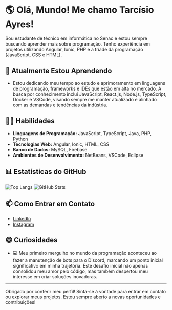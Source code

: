 # 🌎 Olá, Mundo! Me chamo Tarcísio Ayres!

Sou estudante de técnico em informática no Senac e estou sempre buscando aprender mais sobre programação. Tenho experiência em projetos utilizando Angular, Ionic, PHP e a tríade da programação (JavaScript, CSS e HTML).

<!--
## 🚀 Projetos Destacados

### [Nome do Projeto] - [Link para o Projeto/GitHub]
- [Breve descrição do projeto e suas principais características.]

### [Outro Projeto] - [Link para o Projeto/GitHub]
- [Outro projeto relevante com uma breve descrição.] -->

## 🌱 Atualmente Estou Aprendendo

- Estou dedicando meu tempo ao estudo e aprimoramento em linguagens de programação, frameworks e IDEs que estão em alta no mercado. A busca por conhecimento inclui JavaScript, React.js, Node.js, TypeScript, Docker e VSCode, visando sempre me manter atualizado e alinhado com as demandas e tendências da indústria.

## 👨‍💻 Habilidades

- **Linguagens de Programação:** JavaScript, TypeScript, Java, PHP, Python
- **Tecnologias Web:** Angular, Ionic, HTML, CSS
- **Banco de Dados:** MySQL, Firebase
- **Ambientes de Desenvolvimento:** NetBeans, VSCode, Eclipse

## 📊 Estatísticas do GitHub

<div>
  <a>
    <img align="center" src="https://github-readme-stats.vercel.app/api/top-langs/?username=serya012&layout=compact&langs_count=6&hide=html,css" alt="Top Langs" />
  </a>
  
  <a>
    <img align="center" src="https://github-readme-stats.vercel.app/api?username=serya012&show_icons=true&theme=radical" alt="GitHub Stats" />
  </a>
</div>

## 📫 Como Entrar em Contato

- [LinkedIn](https://www.linkedin.com/in/tarcisio-ayres012/)
- [Instagram](https://www.instagram.com/serya.012/)

## 😄 Curiosidades

- 💻 Meu primeiro mergulho no mundo da programação aconteceu ao fazer a manutenção de bots para o Discord, marcando um ponto inicial significativo em minha trajetória. Este desafio inicial não apenas consolidou meu amor pelo código, mas também despertou meu interesse em criar soluções inovadoras.

---

Obrigado por conferir meu perfil! Sinta-se à vontade para entrar em contato ou explorar meus projetos. Estou sempre aberto a novas oportunidades e contribuições!
